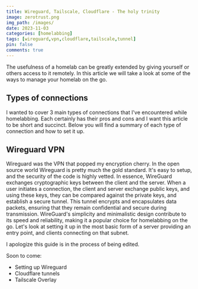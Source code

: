 ```yaml
---
title: Wireguard, Tailscale, Cloudflare - The holy trinity
image: zerotrust.png
img_path: /images/
date: 2023-11-03
categories: [homelabbing]
tags: [wireguard,vpn,cloudflare,tailscale,tunnel]
pin: false
comments: true
---
```


The usefulness of a homelab can be greatly extended by giving yourself or others access to it remotely. In this article we will take a look at some of the ways to manage your homelab on the go.

## Types of connections

I wanted to cover 3 main types of connections that I've encountered while homelabbing. Each certainly has their pros and cons and I want this article to be short and succinct. Below you will find a summary of each type of connection and how to set it up.

## Wireguard VPN

Wireguard was the VPN that popped my encryption cherry. In the open source world Wireguard is pretty much the gold standard. It's easy to setup, and the security of the code is highly vetted. In essence, WireGuard exchanges cryptographic keys between the client and the server. When a user initiates a connection, the client and server exchange public keys, and using these keys, they can be compared against the private keys, and establish a secure tunnel. This tunnel encrypts and encapsulates data packets, ensuring that they remain confidential and secure during transmission. WireGuard's simplicity and minimalistic design contribute to its speed and reliability, making it a popular choice for homelabbing on the go. Let's look at setting it up in the most basic form of a server providing an entry point, and clients connecting on that subnet.

I apologize this guide is in the process of being edited.

Soon to come:
- Setting up Wireguard
- Cloudflare tunnels
- Tailscale Overlay

